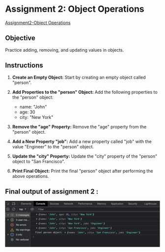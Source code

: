 # Assignment 2: Object Operations

[Assignment2-Object Operations](Assignment2-ObjectOperations.js)

## Objective

Practice adding, removing, and updating values in objects.

## Instructions

1. **Create an Empty Object:** Start by creating an empty object called "person".

2. **Add Properties to the "person" Object:** Add the following properties to the "person" object:
   - name: "John"
   - age: 30
   - city: "New York"

3. **Remove the "age" Property:** Remove the "age" property from the "person" object.

4. **Add a New Property "job":** Add a new property called "job" with the value "Engineer" to the "person" object.

5. **Update the "city" Property:** Update the "city" property of the "person" object to "San Francisco".

6. **Print Final Object:** Print the final "person" object after performing the above operations.

## Final output of assignment 2 :
![Alt text](<Screenshot 2023-08-09 at 9.55.24 AM.png>)